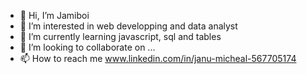 - 👋 Hi, I’m Jamiboi
- 👀 I’m interested in web developping and data analyst 
- 🌱 I’m currently learning javascript, sql and tables
- 💞️ I’m looking to collaborate on ...
- 📫 How to reach me www.linkedin.com/in/janu-micheal-567705174

<!---
jamiboi/jamiboi is a ✨ special ✨ repository because its `README.md` (this file) appears on your GitHub profile.
You can click the Preview link to take a look at your changes.
--->
